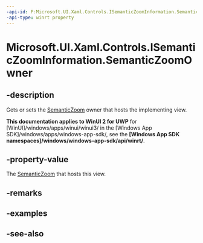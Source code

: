```yaml
---
-api-id: P:Microsoft.UI.Xaml.Controls.ISemanticZoomInformation.SemanticZoomOwner
-api-type: winrt property
---
```


<!-- Property syntax
public Windows.UI.Xaml.Controls.SemanticZoom SemanticZoomOwner { get;  set; }
-->

# Microsoft.UI.Xaml.Controls.ISemanticZoomInformation.SemanticZoomOwner

## -description
Gets or sets the [SemanticZoom](semanticzoom.md) owner that hosts the implementing view.

**This documentation applies to WinUI 2 for UWP** for [WinUI]/windows/apps/winui/winui3/ in the [Windows App SDK]/windows/apps/windows-app-sdk/, see the **[Windows App SDK namespaces]/windows/windows-app-sdk/api/winrt/**.

## -property-value
The [SemanticZoom](semanticzoom.md) that hosts this view. 
<!--Note about only implementers of interface should set?-->

## -remarks

## -examples

## -see-also
